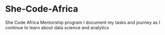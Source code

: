 # She-Code-Africa
She Code Africa Mentorship program
I document my tasks and journey as I continue to learn about data science and analytics
